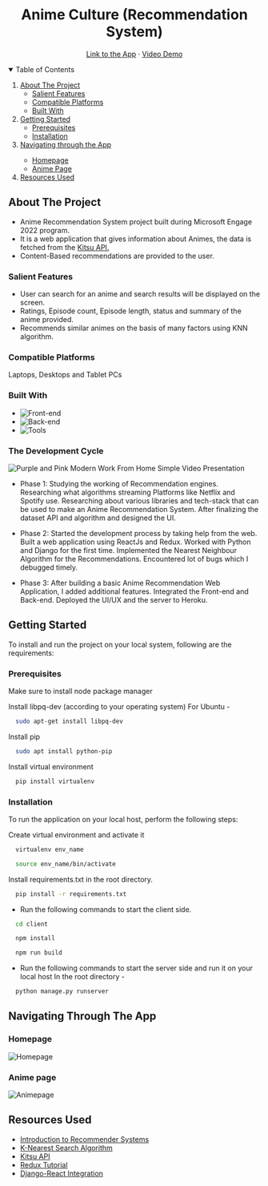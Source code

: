 <h1 align="center">Anime Culture (Recommendation System)</h1>

<p align="center">
 <a target="_blank" href="https://animeculture.herokuapp.com/">Link to the App</a>
    ·
 <a target="_blank" href="">Video Demo</a>
</p>
    
<!-- TABLE OF CONTENTS -->
<details open="open">
  <summary>Table of Contents</summary>
  <ol>
    <li>
      <a href="#about-the-project">About The Project</a>
      <ul>
        <li><a href="#salient-features">Salient Features</a></li>
        <li><a href="#compatible-platforms">Compatible Platforms</a></li>
        <li><a href="#built-with">Built With</a></li>
      </ul>
    </li>
    <li>
      <a href="#getting-started">Getting Started</a>
      <ul>
        <li><a href="#prerequisites">Prerequisites</a></li>
        <li><a href="#installation">Installation</a></li>
      </ul>
    </li>
    <li><a href="#navigating-through-the-app">Navigating through the App</a></li><ul>
        <li><a href="#homepage">Homepage</a></li>
        <li><a href="#anime-page">Anime Page</a></li>
      </ul>
    <li><a href="#resources-used">Resources Used</a></li>
  </ol>
</details>

<!-- ABOUT THE PROJECT -->

## About The Project

- Anime Recommendation System project built during Microsoft Engage 2022 program.
- It is a web application that gives information about Animes, the data is fetched from the <a href="https://kitsu.docs.apiary.io/#">Kitsu API.</a>
- Content-Based recommendations are provided to the user.

### Salient Features

- User can search for an anime and search results will be displayed on the screen.
- Ratings, Episode count, Episode length, status and summary of the anime provided.
- Recommends similar animes on the basis of many factors using KNN algorithm.

### Compatible Platforms

Laptops, Desktops and Tablet PCs

### Built With

- ![Front-end][front-end-shield]
- ![Back-end][back-end-shield]
- ![Tools][tools-shield]

<!-- AGILE METHODOLOGY -->

### The Development Cycle

![Purple and Pink Modern Work From Home Simple Video Presentation](https://user-images.githubusercontent.com/84325400/170771214-aa3c2916-1c95-482d-816a-81e2b0319163.png)

- Phase 1: Studying the working of Recommendation engines. Researching what algorithms streaming Platforms like Netflix and Spotify use.
  Researching about various libraries and tech-stack that can be used to make an Anime Recommendation System.
  After finalizing the dataset API and algorithm and designed the UI.

- Phase 2: Started the development process by taking help from the web. Built a web application using ReactJs and Redux.
  Worked with Python and Django for the first time. Implemented the Nearest Neighbour Algorithm for the Recommendations.
  Encountered lot of bugs which I debugged timely.

- Phase 3: After building a basic Anime Recommendation Web Application, I added additional features.
  Integrated the Front-end and Back-end.
  Deployed the UI/UX and the server to Heroku.

<!-- INSTALLATIONS -->

## Getting Started

To install and run the project on your local system, following are the requirements:

### Prerequisites

Make sure to install node package manager

Install libpq-dev (according to your operating system)
For Ubuntu -

```sh
  sudo apt-get install libpq-dev
```

Install pip

```sh
  sudo apt install python-pip
```

Install virtual environment

```sh
  pip install virtualenv
```

### Installation

To run the application on your local host, perform the following steps:

Create virtual environment and activate it

```sh
  virtualenv env_name
```

```sh
  source env_name/bin/activate
```

Install requirements.txt in the root directory.

```sh
  pip install -r requirements.txt
```

- Run the following commands to start the client side.

```sh
  cd client

  npm install

  npm run build
```

- Run the following commands to start the server side and run it on your local host
  In the root directory -

```sh
  python manage.py runserver
```

<!-- APP TUTORIAL-->

## Navigating Through The App

### Homepage

![Homepage](https://user-images.githubusercontent.com/84325400/170776011-28ac44a1-c4dc-489f-ac19-f627e264f517.jpeg)

### Anime page

![Animepage](https://user-images.githubusercontent.com/84325400/170776442-43c87df0-61c4-45f8-a179-5821484132f4.jpeg)

<!-- ACKNOWLEDGEMENTS -->

## Resources Used

- [Introduction to Recommender Systems](https://towardsdatascience.com/introduction-to-recommender-systems-6c66cf15ada)
- [K-Nearest Search Algorithm](<https://towardsdatascience.com/machine-learning-basics-with-the-k-nearest-neighbors-algorithm-6a6e71d01761#:~:text=Summary-,The%20k%2Dnearest%20neighbors%20(KNN)%20algorithm%20is%20a%20simple,that%20data%20in%20use%20grows.>)
- [Kitsu API](https://kitsu.docs.apiary.io/#)
- [Redux Tutorial](https://youtu.be/poQXNp9ItL4)
- [Django-React Integration](https://youtu.be/9dwyXq9G_MQ)

<!--MARKDOWN LINKS-->

[front-end-shield]: https://img.shields.io/badge/Front--end-React%20JS%2C%20Redux%2C%20Bootstrap-blueviolet
[back-end-shield]: https://img.shields.io/badge/Back--end-Python%2C%20Django-blueviolet
[tools-shield]: https://img.shields.io/badge/Tools-Axios-blueviolet

